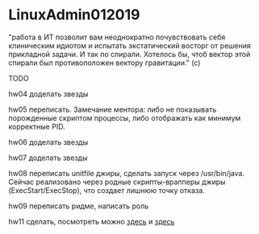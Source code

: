 # LinuxAdmin012019

"работа в ИТ позволит вам неоднократно почувствовать себя клиническим идиотом и испытать экстатический восторг от решения прикладной задачи. И так по спирали. Хотелось бы, чтоб вектор этой спирали был противоположен вектору гравитации." (с)

TODO

hw04 доделать звезды

hw05 переписать. Замечание ментора: либо не показывать порожденные скриптом процессы, либо отображать как минимум корректные PID.

hw06 доделать звезды

hw07 доделать звезды

hw08 переписать unitfile джиры, сделать запуск через /usr/bin/java. Сейчас  реализовано через родные скрипты-врапперы джиры (ExecStart/ExecStop), что создает лишнюю точку отказа.

hw09 переписать ридме, написать роль

hw11 сделать, посмотреть можно [здесь](https://github.com/alexryndin/otus-linux/tree/master/hw11) и [здесь](https://github.com/freeipa/ansible-freeipa)